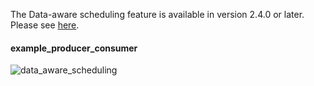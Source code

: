 The Data-aware scheduling feature is available in version 2.4.0 or later.
Please see [here](https://airflow.apache.org/docs/apache-airflow/stable/authoring-and-scheduling/datasets.html).

#### example_producer_consumer

![data_aware_scheduling](https://user-images.githubusercontent.com/43136241/226323515-75acbc97-9039-46bf-b1c6-cca78ac3cda2.png)

